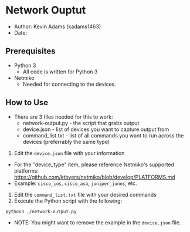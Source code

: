 # Network Ouptut

- Author: Kevin Adams (kadams1463)
- Date:

## Prerequisites

- Python 3
  - All code is written for Python 3
- Netmiko
  - Needed for connecting to the devices.

## How to Use

- There are 3 files needed for this to work:
  - network-output.py - the script that grabs output
  - device.json - list of devices you want to capture output from
  - command_list.txt - list of all commands you want to run across the devices (preferrably the same type)

1. Edit the ```device.json``` file with your information
  - For the "device_type" item, please reference Netmiko's supported platforms: https://github.com/ktbyers/netmiko/blob/develop/PLATFORMS.md
  - Example: ```cisco_ios```, ```cisco_asa```, ```juniper_junos```, etc.
1. Edit the ```command_list.txt``` file with your desired commands
1. Execute the Python script with the following:
```
python3 ./network-output.py
```

- NOTE: You might want to remove the example in the ```device.json``` file.
